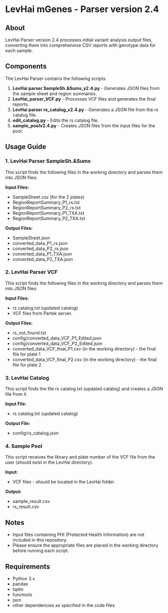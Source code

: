 # LevHai mGenes - Parser version 2.4

## About
LevHai Parser version 2.4 processes initial variant analysis output files, converting them into comprehensive CSV reports with genotype data for each sample.

## Components

The LevHai Parser contains the following scripts:

1. **LevHai parser SampleSh.&Sums_v2.4.py** - Generates JSON files from the sample sheet and region summaries.
2. **LevHai_parser_VCF.py** - Processes VCF files and generates the final reports.
3. **LevHai parser rs_catalog_v2.4.py** - Generates a JSON file from the rs catalog file.
4. **edit_catalog.py** - Edits the rs catalog file.
5. **sample_poolv2.4.py** - Creates JSON files from the input files for the pool.

## Usage Guide

### 1. LevHai Parser SampleSh.&Sums

This script finds the following files in the working directory and parses them into JSON files:

**Input Files:**
- SampleSheet.csv (for the 2 plates)
- RegionReportSummary_P1_rs.txt
- RegionReportSummary_P2_rs.txt
- RegionReportSummary_P1_TXA.txt
- RegionReportSummary_P2_TXA.txt

**Output Files:**
- SampleSheet.json
- converted_data_P1_rs.json
- converted_data_P2_rs.json
- converted_data_P1_TXA.json
- converted_data_P2_TXA.json

### 2. LevHai Parser VCF

This script finds the following files in the working directory and parses them into JSON files:

**Input Files:**
- rs catalog.txt (updated catalog)
- VCF files from Partek server.

**Output Files:**
- rs_not_found.txt
- config/converted_data_VCF_P1_Edited.json
- config/converted_data_VCF_P2_Edited.json
- converted_data_VCF_final_P1.csv (in the working directory) - the final file for plate 1
- converted_data_VCF_final_P2.csv (in the working directory) - the final file for plate 2

### 3. LevHai Catalog

This script finds the file rs catalog.txt (updated catalog) and creates a JSON file from it.

**Input File:**
- rs catalog.txt (updated catalog)

**Output File:**
- config/rs_catalog.json

### 4. Sample Pool

This script receives the library and plate number of the VCF file from the user (should exist in the LevHai directory).

**Input:**
- VCF files - should be located in the LevHai folder.

**Output:**
- sample_result.csv
- rs_result.csv

## Notes

- Input files containing PHI (Protected Health Information) are not included in this repository.
- Please ensure the appropriate files are placed in the working directory before running each script.



## Requirements

- Python 3.x
- pandas
- tqdm
- functools
- json
- other dependencies as specified in the code files
